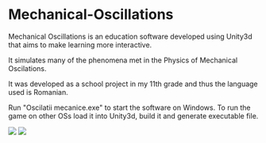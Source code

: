 # Mechanical-Oscillations

<p> Mechanical Oscillations is an education software developed using Unity3d that aims to make learning more interactive. </p>
<p> It simulates many of the phenomena met in the Physics of Mechanical Oscilations. </p>
<p> It was developed as a school project in my 11th grade and thus the language used is Romanian. </p>
<p> Run "Oscilatii mecanice.exe" to start the software on Windows. To run the game on other OSs load it into Unity3d, build it and generate executable file. </p>
<img src="screenshot0.png"/>
<img src="screenshot1.png"/>
